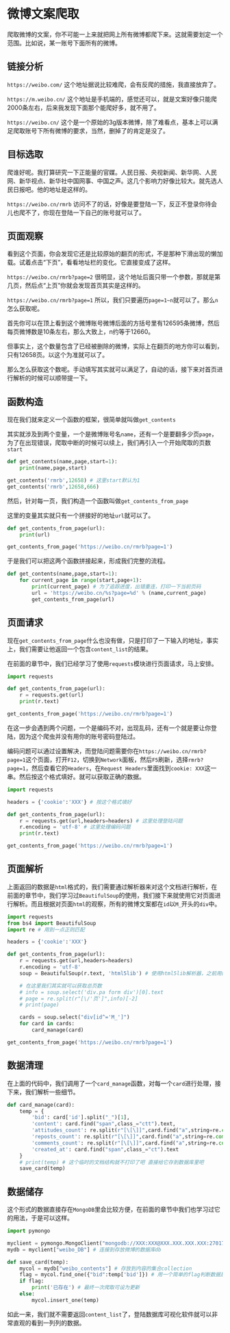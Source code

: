 # 微博文案爬取

爬取微博的文案，你不可能一上来就把网上所有微博都爬下来。这就需要划定一个范围。比如说，某一账号下面所有的微博。

## 链接分析

`https://weibo.com/` 这个地址据说比较难爬，会有反爬的措施，我直接放弃了。

`https://m.weibo.cn/` 这个地址是手机端的，感觉还可以，就是文案好像只能爬2000条左右，后来我发现下面那个能爬好多，就不用了。

`https://weibo.cn/` 这个是一个原始的3g版本微博，除了难看点，基本上可以满足爬取账号下所有微博的要求，当然，删掉了的肯定是没了。

## 目标选取

爬谁好呢。我打算研究一下正能量的官媒。人民日报、央视新闻、新华网、人民网、新华视点、新华社中国网事、中国之声。这几个影响力好像比较大。就先选人民日报吧。他的地址是这样的。

`https://weibo.cn/rmrb` 访问不了的话，好像是要登陆一下，反正不登录你待会儿也爬不了，你现在登陆一下自己的账号就可以了。

## 页面观察

看到这个页面，你会发现它还是比较原始的翻页的形式，不是那种下滑出现的懒加载。试着点击“下页”，看看地址栏的变化。它直接变成了这样。

`https://weibo.cn/rmrb?page=2` 很明显，这个地址后面只带一个参数，那就是第几页，然后点“上页”你就会发现首页其实是这样的。

`https://weibo.cn/rmrb?page=1` 所以，我们只要遍历`page=1~n`就可以了。那么`n`怎么获取呢。

首先你可以在顶上看到这个微博账号微博后面的方括号里有126595条微博，然后每页微博数是10条左右，那么大致上，n约等于12660。

但事实上，这个数量包含了已经被删除的微博，实际上在翻页的地方你可以看到，只有12658页。以这个为准就可以了。

那么怎么获取这个数呢。手动填写其实就可以满足了，自动的话，接下来对首页进行解析的时候可以顺带提一下。

## 函数构造

现在我们就来定义一个函数的框架，很简单就叫做`get_contents`

其实就涉及到两个变量，一个是微博账号名`name`，还有一个是要翻多少页`page`，为了在出现错误，爬取中断的时候可以续上，我们再引入一个开始爬取的页数`start`

```python
def get_contents(name,page,start=1):
    print(name,page,start)

get_contents('rmrb',12658) # 这里start默认为1
get_contents('rmrb',12658,666)
```

然后，针对每一页，我们构造一个函数叫做`get_contents_from_page`

这里的变量其实就只有一个拼接好的地址`url`就可以了。

```python
def get_contents_from_page(url):
    print(url)

get_contents_from_page('https://weibo.cn/rmrb?page=1')
```

于是我们可以把这两个函数拼接起来，形成我们完整的流程。

```python
def get_contents(name,page,start=1):
    for current_page in range(start,page+1):
        print(current_page) # 为了追踪进度，出错重连，打印一下当前页码
        url = 'https://weibo.cn/%s?page=%d' % (name,current_page)
        get_contents_from_page(url)
```

## 页面请求

现在`get_contents_from_page`什么也没有做，只是打印了一下输入的地址，事实上，我们需要让他返回一个包含`content_list`的结果。

在前面的章节中，我们已经学习了使用`requests`模块进行页面请求，马上安排。

```python
import requests

def get_contents_from_page(url):
    r = requests.get(url)
    print(r.text)

get_contents_from_page('https://weibo.cn/rmrb?page=1')
```

在这一步会遇到两个问题，一个是编码不对，出现乱码，还有一个就是要让你登陆，因为这个爬虫并没有用你的账号密码登陆过。

编码问题可以通过设置解决，而登陆问题需要你在`https://weibo.cn/rmrb?page=1`这个页面，打开`F12`，切换到`Network`面板，然后`F5`刷新，选择`rmrb?page=1`，然后查看它的`Headers`，在`Request Headers`里面找到`cookie: XXX`这一串。然后按这个格式填好。就可以获取正确的数据。

```python
import requests

headers = {'cookie':'XXX'} # 按这个格式填好

def get_contents_from_page(url):
    r = requests.get(url,headers=headers) # 这里处理登陆问题
    r.encoding = 'utf-8' # 这里处理编码问题
    print(r.text)

get_contents_from_page('https://weibo.cn/rmrb?page=1')
```

## 页面解析

上面返回的数据是`html`格式的，我们需要通过解析器来对这个文档进行解析，在前面的章节中，我们学习过`BeautifulSoup`的使用，我们接下来就使用它对页面进行解析。而且根据对页面`html`的观察，所有的微博文案都在`id`以`M_`开头的`div`中。

```python
import requests
from bs4 import BeautifulSoup
import re # 用到一点正则匹配

headers = {'cookie':'XXX'}

def get_contents_from_page(url):
    r = requests.get(url,headers=headers)
    r.encoding = 'utf-8'
    soup = BeautifulSoup(r.text, 'html5lib') # 使用html5lib解析器，之前用的html.parser不太好

    # 在这里我们其实就可以获取总页数
    # info = soup.select('div.pa form div')[0].text
    # page = re.split(r"[\/'页']",info)[-2]
    # print(page)

    cards = soup.select("div[id^='M_']")
    for card in cards:
        card_manage(card)

get_contents_from_page('https://weibo.cn/rmrb?page=1')
```

## 数据清理

在上面的代码中，我们调用了一个`card_manage`函数，对每一个`card`进行处理，接下来，我们解析一些细节。

```python
def card_manage(card):
    temp = {
        'bid': card['id'].split("_")[1],
        'content': card.find("span",class_="ctt").text,
        'attitudes_count': re.split(r"[\[\]]",card.find("a",string=re.compile(r"^赞\[")).text)[1],
        'reposts_count': re.split(r"[\[\]]",card.find("a",string=re.compile(r"^转发\[")).text)[1],
        'comments_count': re.split(r"[\[\]]",card.find("a",string=re.compile(r"^评论\[")).text)[1],
        'created_at': card.find("span",class_="ct").text
    }
    # print(temp) # 这个临时的文档结构就不打印了吧 直接给它存到数据库里吧
    save_card(temp)
```

## 数据储存

这个形式的数据直接存在`MongoDB`里会比较方便，在前面的章节中我们也学习过它的用法，于是可以这样。

```python
import pymongo

myclient = pymongo.MongoClient("mongodb://XXX:XXX@XXX.XXX.XXX.XXX:27017/") # 登陆远程活本地的MongoDB
mydb = myclient["weibo_DB"] # 连接到存放微博的数据库db

def save_card(temp):
    mycol = mydb["weibo_contents"] # 存放到内容的集合collection
    flag = mycol.find_one({"bid":temp['bid']}) # 用一个简单的flag判断数据是否已经爬过了
    if flag:
        print('已存在') # 最终一次爬取可设为更新
    else:
        mycol.insert_one(temp)
```

如此一来，我们就不需要返回`content_list`了，登陆数据库可视化软件就可以非常直观的看到一列列的数据。
